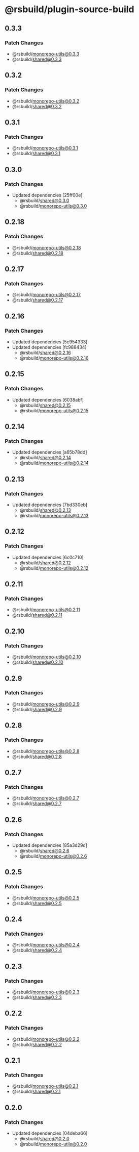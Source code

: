 # @rsbuild/plugin-source-build

## 0.3.3

### Patch Changes

- @rsbuild/monorepo-utils@0.3.3
- @rsbuild/shared@0.3.3

## 0.3.2

### Patch Changes

- @rsbuild/monorepo-utils@0.3.2
- @rsbuild/shared@0.3.2

## 0.3.1

### Patch Changes

- @rsbuild/monorepo-utils@0.3.1
- @rsbuild/shared@0.3.1

## 0.3.0

### Patch Changes

- Updated dependencies [25ff00e]
  - @rsbuild/shared@0.3.0
  - @rsbuild/monorepo-utils@0.3.0

## 0.2.18

### Patch Changes

- @rsbuild/monorepo-utils@0.2.18
- @rsbuild/shared@0.2.18

## 0.2.17

### Patch Changes

- @rsbuild/monorepo-utils@0.2.17
- @rsbuild/shared@0.2.17

## 0.2.16

### Patch Changes

- Updated dependencies [5c954333]
- Updated dependencies [fc988434]
  - @rsbuild/shared@0.2.16
  - @rsbuild/monorepo-utils@0.2.16

## 0.2.15

### Patch Changes

- Updated dependencies [6038abf]
  - @rsbuild/shared@0.2.15
  - @rsbuild/monorepo-utils@0.2.15

## 0.2.14

### Patch Changes

- Updated dependencies [a65b78dd]
  - @rsbuild/shared@0.2.14
  - @rsbuild/monorepo-utils@0.2.14

## 0.2.13

### Patch Changes

- Updated dependencies [7bd330eb]
  - @rsbuild/shared@0.2.13
  - @rsbuild/monorepo-utils@0.2.13

## 0.2.12

### Patch Changes

- Updated dependencies [6c0c710]
  - @rsbuild/shared@0.2.12
  - @rsbuild/monorepo-utils@0.2.12

## 0.2.11

### Patch Changes

- @rsbuild/monorepo-utils@0.2.11
- @rsbuild/shared@0.2.11

## 0.2.10

### Patch Changes

- @rsbuild/monorepo-utils@0.2.10
- @rsbuild/shared@0.2.10

## 0.2.9

### Patch Changes

- @rsbuild/monorepo-utils@0.2.9
- @rsbuild/shared@0.2.9

## 0.2.8

### Patch Changes

- @rsbuild/monorepo-utils@0.2.8
- @rsbuild/shared@0.2.8

## 0.2.7

### Patch Changes

- @rsbuild/monorepo-utils@0.2.7
- @rsbuild/shared@0.2.7

## 0.2.6

### Patch Changes

- Updated dependencies [85a3d29c]
  - @rsbuild/shared@0.2.6
  - @rsbuild/monorepo-utils@0.2.6

## 0.2.5

### Patch Changes

- @rsbuild/monorepo-utils@0.2.5
- @rsbuild/shared@0.2.5

## 0.2.4

### Patch Changes

- @rsbuild/monorepo-utils@0.2.4
- @rsbuild/shared@0.2.4

## 0.2.3

### Patch Changes

- @rsbuild/monorepo-utils@0.2.3
- @rsbuild/shared@0.2.3

## 0.2.2

### Patch Changes

- @rsbuild/monorepo-utils@0.2.2
- @rsbuild/shared@0.2.2

## 0.2.1

### Patch Changes

- @rsbuild/monorepo-utils@0.2.1
- @rsbuild/shared@0.2.1

## 0.2.0

### Patch Changes

- Updated dependencies [04deba66]
  - @rsbuild/shared@0.2.0
  - @rsbuild/monorepo-utils@0.2.0
